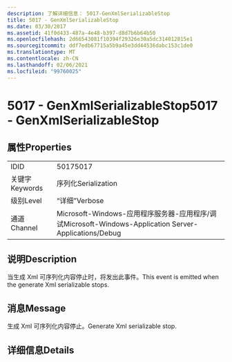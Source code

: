 ```yaml
---
description: 了解详细信息： 5017-GenXmlSerializableStop
title: 5017 - GenXmlSerializableStop
ms.date: 03/30/2017
ms.assetid: 41f0d433-487a-4e48-b397-d8d7b6b64b50
ms.openlocfilehash: 2d66543081f10394f29326e30a5dc314012815e1
ms.sourcegitcommit: ddf7edb67715a5b9a45e3dd44536dabc153c1de0
ms.translationtype: MT
ms.contentlocale: zh-CN
ms.lasthandoff: 02/06/2021
ms.locfileid: "99760025"
---
```

# <a name="5017---genxmlserializablestop"></a><span data-ttu-id="6bf7f-103">5017 - GenXmlSerializableStop</span><span class="sxs-lookup"><span data-stu-id="6bf7f-103">5017 - GenXmlSerializableStop</span></span>

## <a name="properties"></a><span data-ttu-id="6bf7f-104">属性</span><span class="sxs-lookup"><span data-stu-id="6bf7f-104">Properties</span></span>  
  
|||  
|-|-|  
|<span data-ttu-id="6bf7f-105">ID</span><span class="sxs-lookup"><span data-stu-id="6bf7f-105">ID</span></span>|<span data-ttu-id="6bf7f-106">5017</span><span class="sxs-lookup"><span data-stu-id="6bf7f-106">5017</span></span>|  
|<span data-ttu-id="6bf7f-107">关键字</span><span class="sxs-lookup"><span data-stu-id="6bf7f-107">Keywords</span></span>|<span data-ttu-id="6bf7f-108">序列化</span><span class="sxs-lookup"><span data-stu-id="6bf7f-108">Serialization</span></span>|  
|<span data-ttu-id="6bf7f-109">级别</span><span class="sxs-lookup"><span data-stu-id="6bf7f-109">Level</span></span>|<span data-ttu-id="6bf7f-110">“详细”</span><span class="sxs-lookup"><span data-stu-id="6bf7f-110">Verbose</span></span>|  
|<span data-ttu-id="6bf7f-111">通道</span><span class="sxs-lookup"><span data-stu-id="6bf7f-111">Channel</span></span>|<span data-ttu-id="6bf7f-112">Microsoft-Windows-应用程序服务器-应用程序/调试</span><span class="sxs-lookup"><span data-stu-id="6bf7f-112">Microsoft-Windows-Application Server-Applications/Debug</span></span>|  
  
## <a name="description"></a><span data-ttu-id="6bf7f-113">说明</span><span class="sxs-lookup"><span data-stu-id="6bf7f-113">Description</span></span>  

 <span data-ttu-id="6bf7f-114">当生成 Xml 可序列化内容停止时，将发出此事件。</span><span class="sxs-lookup"><span data-stu-id="6bf7f-114">This event is emitted when the generate Xml serializable stops.</span></span>  
  
## <a name="message"></a><span data-ttu-id="6bf7f-115">消息</span><span class="sxs-lookup"><span data-stu-id="6bf7f-115">Message</span></span>  

 <span data-ttu-id="6bf7f-116">生成 Xml 可序列化内容停止。</span><span class="sxs-lookup"><span data-stu-id="6bf7f-116">Generate Xml serializable stop.</span></span>  
  
## <a name="details"></a><span data-ttu-id="6bf7f-117">详细信息</span><span class="sxs-lookup"><span data-stu-id="6bf7f-117">Details</span></span>

